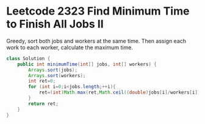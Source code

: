 # Leetcode 2323 Find Minimum Time to Finish All Jobs II

Greedy, sort both jobs and workers at the same time. Then assign each work to each worker, calculate the maximum time.
```java
class Solution {
    public int minimumTime(int[] jobs, int[] workers) {
        Arrays.sort(jobs);
        Arrays.sort(workers);
        int ret=0;
        for (int i=0;i<jobs.length;++i){
            ret=(int)Math.max(ret,Math.ceil((double)jobs[i]/workers[i]));
        }
        return ret;
    }
}
```
